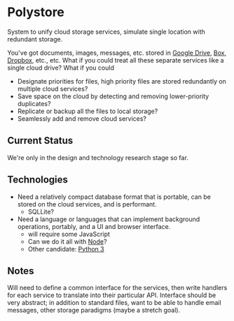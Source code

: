 # Polystore

System to unify cloud storage services, simulate single location with redundant storage.

You've got documents, images, messages, etc. stored in [Google Drive](https://drive.google.com/drive/my-drive), [Box](https://box.com), [Dropbox](https://dropbox.com), etc., etc.
What if you could treat all these separate services like a single cloud drive? What if you could

* Designate priorities for files, high priority files are stored redundantly on multiple cloud services?
* Save space on the cloud by detecting and removing lower-priority duplicates?
* Replicate or backup all the files to local storage?
* Seamlessly add and remove cloud services?

## Current Status

We're only in the design and technology research stage so far.

## Technologies

* Need a relatively compact database format that is portable, can be stored on the cloud services, and is performant.
    * SQLLite?
* Need a language or languages that can implement background operations, portably, and a UI and browser interface.
    * will require some JavaScript
    * Can we do it all with [Node](https://nodejs.org/en/)?
    * Other candidate: [Python 3](https://www.python.org)
    
## Notes

Will need to define a common interface for the services, then write handlers for each service to translate into their particular API. Interface should be very abstract; in addition to standard files, want to be able to handle email messages, other storage paradigms (maybe a stretch goal).
